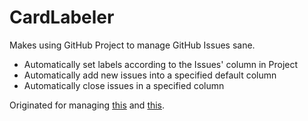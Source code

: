 # CardLabeler

Makes using GitHub Project to manage GitHub Issues sane.

- Automatically set labels according to the Issues' column in Project
- Automatically add new issues into a specified default column
- Automatically close issues in a specified column

Originated for managing [this](https://github.com/ccpgames/esi-issues/projects/1) and [this](https://github.com/ccpgames/esi-issues/issues).
